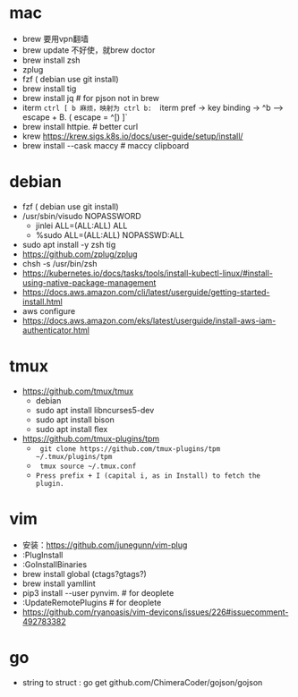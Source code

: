 # mac

* brew 要用vpn翻墙
* brew update 不好使，就brew doctor
* brew install zsh
* zplug
* fzf ( debian use git install)
* brew install tig
* brew install jq # for pjson not in brew
* iterm `ctrl [ b 麻烦，映射为 ctrl b:  `iterm pref -> key binding -> ^b --> escape + B. ( escape = ^[) ]`
*  brew install httpie. # better curl
*  krew https://krew.sigs.k8s.io/docs/user-guide/setup/install/
* brew install --cask maccy # maccy clipboard

# debian

* fzf ( debian use git install)
* /usr/sbin/visudo NOPASSWORD
  * jinlei  ALL=(ALL:ALL) ALL
  * %sudo   ALL=(ALL:ALL) NOPASSWD:ALL
*  sudo apt install -y zsh tig
*  https://github.com/zplug/zplug
*   chsh -s /usr/bin/zsh
* https://kubernetes.io/docs/tasks/tools/install-kubectl-linux/#install-using-native-package-management
* https://docs.aws.amazon.com/cli/latest/userguide/getting-started-install.html
* aws configure
* https://docs.aws.amazon.com/eks/latest/userguide/install-aws-iam-authenticator.html


# tmux

* https://github.com/tmux/tmux
  * debian
  *  sudo apt install libncurses5-dev
  *  sudo apt install bison
  *  sudo apt install flex
* https://github.com/tmux-plugins/tpm   
  * ` git clone https://github.com/tmux-plugins/tpm ~/.tmux/plugins/tpm`
  * ` tmux source ~/.tmux.conf`
  * `Press prefix + I (capital i, as in Install) to fetch the plugin.`



# vim

* 安装：https://github.com/junegunn/vim-plug 
* :PlugInstall
* :GoInstallBinaries
* brew install global (ctags?gtags?)
* brew install yamllint
* pip3 install --user pynvim.  # for deoplete
* :UpdateRemotePlugins # for deoplete
* https://github.com/ryanoasis/vim-devicons/issues/226#issuecomment-492783382


# go

* string to struct : go get github.com/ChimeraCoder/gojson/gojson
